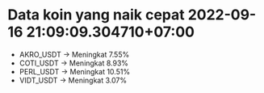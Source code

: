 # Data koin yang naik cepat 2022-09-16 21:09:09.304710+07:00

* AKRO_USDT -> Meningkat 7.55%
* COTI_USDT -> Meningkat 8.93%
* PERL_USDT -> Meningkat 10.51%
* VIDT_USDT -> Meningkat 3.07%
